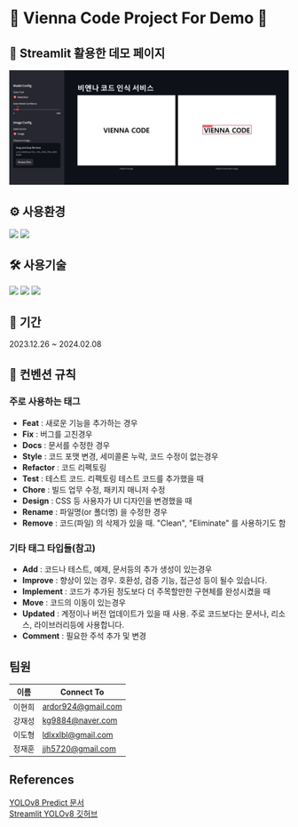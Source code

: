 #  👑 Vienna Code Project For Demo 👑

## 📰 Streamlit 활용한 데모 페이지

![데모페이지](./public/imgs/demo_sample.png)

## ⚙ 사용환경
<!-- <img src=https://img.shields.io/badge/{배지이름}-{css컬러}?style={스타일}&logo={로고}&logoColor={로고컬러}> -->
<img src="https://img.shields.io/badge/windows-0078D4?style=for-the-badge&logo=windows&logoColor=white"> <img src="https://img.shields.io/badge/visualstudiocode-007ACC?style=for-the-badge&logo=visualstudiocode&logoColor=white">

## 🛠 사용기술
<img src="https://img.shields.io/badge/Python-3776AB?style=plastic&logo=Python&logoColor=white"> <img src="https://img.shields.io/badge/Pytorch-EE4C2C?style=plastic&logo=Pytorch&logoColor=white"> <img src="https://img.shields.io/badge/Stremlit-%23D00000.svg?style=plastic&logo=Streamlit&logoColor=white">

## 📅 기간
2023.12.26 ~ 2024.02.08

## 🔔 컨벤션 규칙

### 주로 사용하는 태그

- **Feat** : 새로운 기능을 추가하는 경우
- **Fix** : 버그를 고친경우
- **Docs** : 문서를 수정한 경우
- **Style** : 코드 포맷 변경, 세미콜론 누락, 코드 수정이 없는경우
- **Refactor** : 코드 리펙토링
- **Test** : 테스트 코드. 리펙토링 테스트 코드를 추가했을 때
- **Chore** : 빌드 업무 수정, 패키지 매니저 수정
- **Design** : CSS 등 사용자가 UI 디자인을 변경했을 때
- **Rename** : 파일명(or 폴더명) 을 수정한 경우
- **Remove** : 코드(파일) 의 삭제가 있을 때. "Clean", "Eliminate" 를 사용하기도 함

### 기타 태그 타입들(참고)

- **Add** : 코드나 테스트, 예제, 문서등의 추가 생성이 있는경우 
- **Improve** : 향상이 있는 경우. 호환성, 검증 기능, 접근성 등이 될수 있습니다.
- **Implement** : 코드가 추가된 정도보다 더 주목할만한 구현체를 완성시켰을 때
- **Move** : 코드의 이동이 있는경우
- **Updated** : 계정이나 버전 업데이트가 있을 때 사용. 주로 코드보다는 문서나, 리소스, 라이브러리등에 사용합니다.
- **Comment** : 필요한 주석 추가 및 변경



## 팀원
| 이름        | Connect To                           |
|--------------|------------------------------------------|
| 이현희      | [ardor924@gmail.com](mailto:ardor924@gmail.com)  |
| 강재성      | [kg9884@naver.com](mailto:kg9884@naver.com) |
| 이도형      | [ldlxxlbl@gmail.com](mailto:ldlxxlbl@gmail.com) |
| 정재훈      | [jjh5720@gmail.com](mailto:jjh5720@gmail.com) |


## References
[YOLOv8 Predict 문서](https://docs.ultralytics.com/ko/modes/predict/) <br/>
[Streamlit YOLOv8 깃허브](https://github.com/CodingMantras/yolov8-streamlit-detection-tracking)
